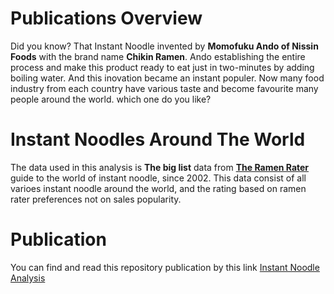 # Publications Overview

Did you know? That Instant Noodle invented by **Momofuku Ando of Nissin Foods** with the brand name **Chikin Ramen**. Ando establishing the entire process and make this product ready to eat just in two-minutes by adding boiling water. And this inovation became an instant populer. Now many food industry from each country have various taste and become favourite many people around the world. which one do you like?

# Instant Noodles Around The World

The data used in this analysis is **The big list** data from [**The Ramen Rater**](https://www.theramenrater.com/resources-2/the-list/#google_vignette) guide to the world of instant noodle, since 2002. This data consist of all varioes instant noodle around the world, and the rating based on ramen rater preferences not on sales popularity.

# Publication

You can find and read this repository publication by this link [Instant Noodle Analysis](https://rpubs.com/rezasputra/instant_noodle_analysis)
